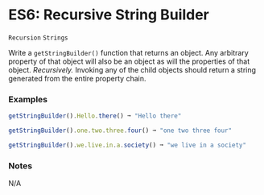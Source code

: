 # ES6: Recursive String Builder

`Recursion` `Strings`

Write a `getStringBuilder()` function that returns an object. Any arbitrary property of that object will also be an object as will the properties of that object. _Recursively._ Invoking any of the child objects should return a string generated from the entire property chain.

### Examples

```js
getStringBuilder().Hello.there() ➞ "Hello there"

getStringBuilder().one.two.three.four() ➞ "one two three four"

getStringBuilder().we.live.in.a.society() ➞ "we live in a society"
```

### Notes

N/A
